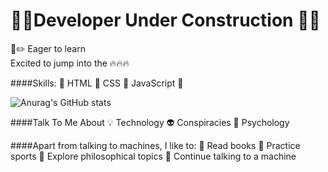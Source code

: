 # 🚧🔧Developer Under Construction 🔨🚧
 
📐✏️ Eager to learn  
Excited to jump into the 🔥🔥🔥

####Skills: 
📌 HTML 
📌 CSS
🚧 JavaScript 🚧

![Anurag's GitHub stats](https://github-readme-stats.vercel.app/api?username=MarcDagher&?theme=panda_icons=true)
  
####Talk To Me About
💡 Technology
👽 Conspiracies
🧠 Psychology

####Apart from talking to machines, I like to:
📜 Read books
🏃 Practice sports
🔬 Explore philosophical topics
🚨 Continue talking to a machine
